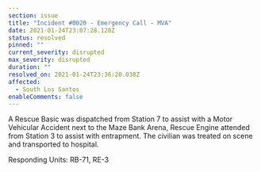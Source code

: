 ```yaml
---
section: issue
title: "Incident #0020 - Emergency Call - MVA"
date: 2021-01-24T23:07:28.120Z
status: resolved
pinned: ""
current_severity: disrupted
max_severity: disrupted
duration: ""
resolved_on: 2021-01-24T23:36:20.038Z
affected:
  - South Los Santos
enableComments: false
---
```

A Rescue Basic was dispatched from Station 7 to assist with a Motor Vehicular Accident next to the Maze Bank Arena, Rescue Engine attended from Station 3 to assist with entrapment. The civilian was treated on scene and transported to hospital.

Responding Units: RB-71, RE-3